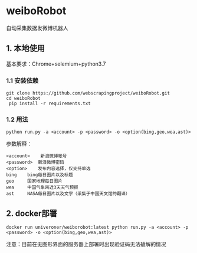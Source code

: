 # weiboRobot
自动采集数据发微博机器人

## 1. 本地使用
基本要求：Chrome+selemium+python3.7
### 1.1 安装依赖
```
git clone https://github.com/webscrapingproject/weiboRobot.git
cd weiboRobot
 pip install -r requirements.txt
```
### 1.2 用法
```
python run.py -a <account> -p <password> -o <option(bing,geo,wea,ast)>
```
参数解释：
```
<account>	 新浪微博帐号
<password> 	新浪微博密码
<option> 	发布内容选择，仅支持单选
bing 	bing每日图片以及标题
geo  	国家地理每日图片
wea 	中国气象网近3天天气预报
ast 	NASA每日图片以及文字（采集于中国天文馆的翻译）
```
## 2. docker部署
```
docker run univeroner/weiborobot:latest python run.py -a <account> -p <password> -o <option(bing,geo,wea,ast)>

```
注意：目前在无图形界面的服务器上部署时出现验证码无法破解的情况
